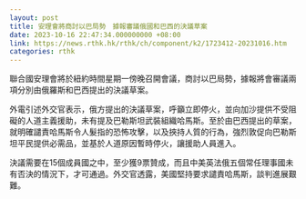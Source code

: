 ```yaml
---
layout: post
title: 安理會將商討以巴局勢　據報審議俄國和巴西的決議草案
date: 2023-10-16 22:47:34.000000000 +08:00
link: https://news.rthk.hk/rthk/ch/component/k2/1723412-20231016.htm
categories: rthk
---
```


聯合國安理會將於紐約時間星期一傍晚召開會議，商討以巴局勢，據報將會審議兩項分別由俄羅斯和巴西提出的決議草案。

外電引述外交官表示，俄方提出的決議草案，呼籲立即停火，並向加沙提供不受阻礙的人道主義援助，未有提及巴勒斯坦武裝組織哈馬斯。至於由巴西提出的草案，就明確譴責哈馬斯令人髮指的恐怖攻擊，以及挾持人質的行為，強烈敦促向巴勒斯坦平民提供必需品，並基於人道原因暫時停火，讓援助人員進入。

決議需要在15個成員國之中，至少獲9票贊成，而且中美英法俄五個常任理事國未有否決的情況下，才可通過。外交官透露，美國堅持要求譴責哈馬斯，談判進展艱難。
